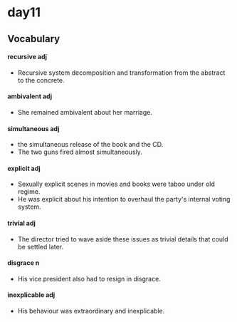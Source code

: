 #	day11

##	Vocabulary

####	recursive  adj

*	Recursive system decomposition and transformation from the abstract to the concrete.

####	ambivalent  adj

*	She remained ambivalent about her marriage.

####	simultaneous  adj

*	the simultaneous release of the book and the CD.
*	The two guns fired almost simultaneously.

####	explicit  adj

*	Sexually explicit scenes in movies and books were taboo under old regime.
*	He was explicit about his intention to overhaul the party's internal voting system.

####	trivial  adj

*	The director tried to wave aside these issues as trivial details that could be settled later.

####	disgrace  n

*	His vice president also had to resign in disgrace.

####	inexplicable  adj

*	His behaviour was extraordinary and inexplicable.


